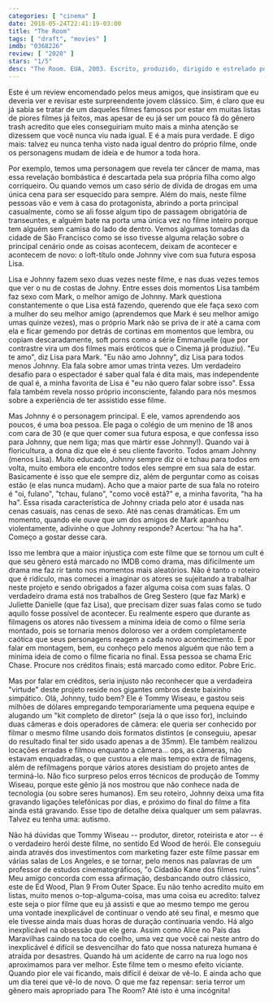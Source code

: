 ```yaml
---
categories: [ "cinema" ]
date: 2018-05-24T22:41:19-03:00
title: "The Room"
tags: [ "draft", "movies" ]
imdb: "0368226"
review: [ "2020" ]
stars: "1/5"
desc: "The Room. EUA, 2003. Escrito, produzido, dirigido e estrelado por Tommy Wiseau. Também com Greg Sestero e Juliette Danielle."
---
```

Este é um review encomendado pelos meus amigos, que insistiram que eu deveria ver e revisar este surpreendente jovem clássico. Sim, é claro que eu já sabia se tratar de um daqueles filmes famosos por estar em muitas listas de piores filmes já feitos, mas apesar de eu já ser um pouco fã do gênero trash acredito que eles conseguiriam muito mais a minha atenção se dizessem que você nunca viu nada igual. E é a mais pura verdade. E digo mais: talvez eu nunca tenha visto nada igual dentro do próprio filme, onde os personagens mudam de ideia e de humor a toda hora.

Por exemplo, temos uma personagem que revela ter câncer de mama, mas essa revelação bombástica é descartada pela sua própria filha como algo corriqueiro. Ou quando vemos um caso sério de dívida de drogas em uma única cena para ser esquecido para sempre. Além do mais, neste filme pessoas vão e vem à casa do protagonista, abrindo a porta principal casualmente, como se ali fosse algum tipo de passagem obrigatória de transeuntes, e alguém bate na porta uma única vez no filme inteiro porque tem alguém sem camisa do lado de dentro. Vemos algumas tomadas da cidade de São Francisco como se isso tivesse alguma relação sobre o principal cenário onde as coisas acontecem, deixam de acontecer e acontecem de novo: o loft-título onde Johnny vive com sua futura esposa Lisa.

Lisa e Johnny fazem sexo duas vezes neste filme, e nas duas vezes temos que ver o nu de costas de Johny. Entre esses dois momentos Lisa também faz sexo com Mark, o melhor amigo de Johnny. Mark questiona constantemente o que Lisa está fazendo, querendo que ele faça sexo com a mulher do seu melhor amigo (aprendemos que Mark é seu melhor amigo umas quinze vezes), mas o próprio Mark não se priva de ir até a cama com ela e ficar gemendo por detrás de cortinas em momentos que lembra, ou copiam descaradamente, soft porns como a série Emmanuelle (que por contrastre vira um dos filmes mais eróticos que o Cinema já produziu). "Eu te amo", diz Lisa para Mark. "Eu não amo Johnny", diz Lisa para todos menos Johnny. Ela fala sobre amor umas trinta vezes. Um verdadeiro desafio para o espectador é saber qual fala é dita mais, mas independente de qual é, a minha favorita de Lisa é "eu não quero falar sobre isso". Essa fala também revela nosso próprio inconsciente, falando para nós mesmos sobre a experiência de ter assistido esse filme.

Mas Johnny é o personagem principal. E ele, vamos aprendendo aos poucos, é uma boa pessoa. Ele paga o colégio de um menino de 18 anos com cara de 30 (e que quer comer sua futura esposa, e que confessa isso para Johnny, que nem liga; mas que mártir esse Johnny!). Quando vai à floricultura, a dona diz que ele é seu cliente favorito. Todos amam Johnny (menos Lisa). Muito educado, Johnny sempre diz oi e tchau para todos em volta, muito embora ele encontre todos eles sempre em sua sala de estar. Basicamente é isso que ele sempre diz, além de perguntar como as coisas estão (e elas nunca mudam). Acho que a maior parte de sua fala no roteiro é "oi, fulano", "tchau, fulano", "como você está?" e, a minha favorita, "ha ha ha". Essa risada característica de Johnny criada pelo ator é usada nas cenas casuais, nas cenas de sexo. Até nas cenas dramáticas. Em um momento, quando ele ouve que um dos amigos de Mark apanhou violentamente, adivinhe o que Johnny responde? Acertou: "ha ha ha". Começo a gostar desse cara.

Isso me lembra que a maior injustiça com este filme que se tornou um cult é que seu gênero está marcado no IMDB como drama, mas dificilmente um drama me faz rir tanto nos momentos mais aleatórios. Não é tanto o roteiro que é ridículo, mas comecei a imaginar os atores se sujeitando a trabalhar neste projeto e sendo obrigados a fazer alguma coisa com suas falas. O verdadeiro drama está nos trabalhos de Greg Sestero (que faz Mark) e Juliette Danielle (que faz Lisa), que precisam dizer suas falas como se tudo aquilo fosse possível de acontecer. Eu realmente espero que durante as filmagens os atores não tivessem a mínima ideia de como o filme seria montado, pois se tornaria menos doloroso ver a ordem completamente caótica que seus personagens reagem a cada novo acontecimento. E por falar em montagem, bem, eu conheço pelo menos alguém que não tem a mínima ideia de como o filme ficaria no final. Essa pessoa se chama Eric Chase. Procure nos créditos finais; está marcado como editor. Pobre Eric.

Mas por falar em créditos, seria injusto não reconhecer que a verdadeira "virtude" deste projeto reside nos gigantes ombros deste baixinho simpático. Olá, Johnny, tudo bem? Ele é Tommy Wiseau, e gastou seis milhões de dólares empregando temporariamente uma pequena equipe e alugando um "kit completo de diretor" (seja lá o que isso for), incluindo duas câmeras e dois operadores de câmera: ele queria ser conhecido por filmar o mesmo filme usando dois formatos distintos (e conseguiu, apesar do resultado final ter sido usado apenas a de 35mm). Ele também realizou locações erradas e filmou enquanto a câmera... ops, as câmeras, não estavam enquadradas, o que custou a ele mais tempo extra de filmagens, além de refilmagens porque vários atores desistiam do projeto antes de terminá-lo. Não fico surpreso pelos erros técnicos de produção de Tommy Wiseau, porque este gênio já nos mostrou que não conhece nada de tecnologia (ou sobre seres humanos). Em seu roteiro, Johnny deixa uma fita gravando ligações telefônicas por dias, e próximo do final do filme a fita ainda está gravando. Esse tipo de detalhe deixa qualquer um sem palavras. Talvez eu tenha uma: autismo.

Não há dúvidas que Tommy Wiseau -- produtor, diretor, roteirista e ator -- é o verdadeiro herói deste filme, no sentido Ed Wood de herói. Ele conseguiu ainda através dos investimentos com marketing fazer este filme passar em várias salas de Los Angeles, e se tornar, pelo menos nas palavras de um professor de estudos cinematográficos, "o Cidadão Kane dos filmes ruins". Meu amigo concorda com essa afirmação, desbancando outro clássico, este de Ed Wood, Plan 9 From Outer Space. Eu não tenho acredito muito em listas, muito menos o-top-alguma-coisa, mas uma coisa eu acredito: talvez este seja o pior filme que eu já assisti e que ao mesmo tempo me gerou uma vontade inexplicável de continuar o vendo até seu final, e mesmo que ele tivesse ainda mais duas horas de duração continuaria vendo. Há algo inexplicável na obsessão que ele gera. Assim como Alice no País das Maravilhas caindo na toca do coelho, uma vez que você cai neste antro do inexplicável é difícil se desvencilhar do fato que nossa natureza humana é atraída por desastres. Quando há um acidente de carro na rua logo nos aproximamos para ver melhor. Este filme tem o mesmo efeito viciante. Quando pior ele vai ficando, mais difícil é deixar de vê-lo. E ainda acho que um dia terei que vê-lo de novo. O que me faz repensar: seria terror um gênero mais apropriado para The Room? Até isto é uma incógnita!

